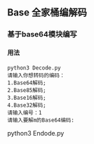## Base 全家桶编解码

### 基于base64模块编写

#### 用法
```
python3 Decode.py  
请输入你想转码的编码：
1.Base64解码;
2.Base85解码;
3.Base16解码;
4.Base32解码;
请输入编号：1
请输入要解m的Base64编码:
```

python3 Endode.py
